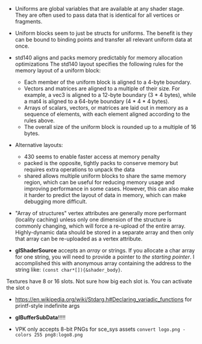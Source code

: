 - Uniforms are global variables that are available at any shader stage. They are often used to pass data that is identical for all vertices or fragments.
- Uniform blocks seem to just be structs for uniforms. The benefit is they can be bound to binding points and transfer all relevant uniform data at once.

- std140 aligns and packs memory predictably for memory allocation optimizations
    The std140 layout specifies the following rules for the memory layout of a uniform block:
    - Each member of the uniform block is aligned to a 4-byte boundary.
    - Vectors and matrices are aligned to a multiple of their size. For example, a vec3 is aligned to a 12-byte boundary (3 * 4 bytes), while a mat4 is aligned to a 64-byte boundary (4 * 4 * 4 bytes).
    - Arrays of scalars, vectors, or matrices are laid out in memory as a sequence of elements, with each element aligned according to the rules above.
    - The overall size of the uniform block is rounded up to a multiple of 16 bytes.
- Alternative layouts:
    - 430 seems to enable faster access at memory penalty
    - packed is the opposite, tightly packs to conserve memory but requires extra operations to unpack the data
    - shared allows multiple uniform blocks to share the same memory region, which can be useful for reducing memory usage and improving performance in some cases. However, this can also make it harder to predict the layout of data in memory, which can make debugging more difficult.

- "Array of structures" vertex attributes are generally more performant (locality caching) unless only one dimension of the structure is commonly changing, which will force a re-upload of the entire array. Highly-dynamic data should be stored in a separate array and then only that array can be re-uploaded as a vertex attribute.

- **glShaderSource** accepts an *array* or strings. If you allocate a char array for one string, you will need to provide a pointer to *the starting pointer*. I accomplished this with anonymous array containing the address to the string like: `(const char*[]){&shader_body}`.

Textures have 8 or 16 slots. Not sure how big each slot is. You can activate the slot 
o
- https://en.wikipedia.org/wiki/Stdarg.h#Declaring_variadic_functions for printf-style indefinite args


- **glBufferSubData**!!!!! 

- VPK only accepts 8-bit PNGs for sce_sys assets
  `convert logo.png -colors 255 png8:logo8.png`
